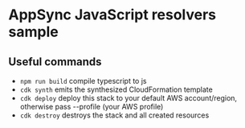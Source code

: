 # AppSync JavaScript resolvers sample

## Useful commands

* `npm run build`   compile typescript to js
* `cdk synth`       emits the synthesized CloudFormation template
* `cdk deploy`      deploy this stack to your default AWS account/region, otherwise pass --profile (your AWS profile)
* `cdk destroy`     destroys the stack and all created resources

